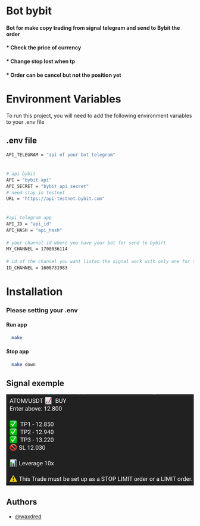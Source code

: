 
# Bot bybit

#### Bot for make copy trading from signal telegram and send to Bybit the order
#### * Check the price of currency
#### * Change stop lost when tp
#### * Order can be cancel but not the position yet
# Environment Variables

To run this project, you will need to add the following environment variables to your .env file

## .env file
```bash
API_TELEGRAM = "api of your bot telegram"


# api bybit
API = "bybit api"
API_SECRET = "bybit api_secret"
# need stay in testnet 
URL = "https://api-testnet.bybit.com"


#api telegram app
API_ID = "api_id"
API_HASH = "api_hash"

# your channel id where you have your bot for send to bybirt
MY_CHANNEL = 1708036114

# id of the channel you want listen the signal work with only one for the moment
ID_CHANNEL = 1608731983
```



# Installation 

### Please setting your .env
#### Run app
```bash
  make
```

#### Stop app
```bash
  make down
```
## Signal exemple

![Screenshot](asset/signal.png)

## Authors

- [@waxdred](https://www.github.com/waxdred)

